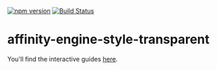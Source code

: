 [![npm version](https://badge.fury.io/js/affinity-engine-style-transparent.svg)](https://badge.fury.io/js/affinity-engine-style-transparent)
[![Build Status](https://travis-ci.org/affinity-engine/affinity-engine-style-transparent.svg?branch=master)](https://travis-ci.org/affinity-engine/affinity-engine-style-transparent)

# affinity-engine-style-transparent

You'll find the interactive guides [here](http://www.affinityengine.org/#/api/styles/transparent).
